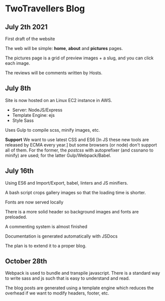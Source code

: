 # TwoTravellers Blog

## July 2th 2021

First draft of the website

The web will be simple: **home**, **about** and **pictures** pages.

The pictures page is a grid of preview images + a slug, and you can click each image.

The reviews will be comments written by Hosts.


## July 8th 

Site is now hosted on an Linux EC2 instance in AWS.

* Server: NodeJS/Express
* Template Engine: ejs
* Style Sass

Uses Gulp to compile scss, minify images, etc.

**Support**
We want to use latest CSS and ES6 [In JS these new tools are released by ECMA every year.] but some browsers (or node) don't support all of them. For the former, the *postcss* with autoprefixer (and cssnano to minify) are used; for the latter Gulp/Webpack/Babel.

## July 16th

Using ES6 and Import/Export, babel, linters and JS minifiers. 

A bash script crops gallery images so that the loading time is shorter. 

Fonts are now served locally

There is a more solid header so background images and fonts are preloaded.

A commenting system is almost finished

Documentation is generated automatically with JSDocs

The plan is to extend it to a proper blog.

## October 28th

Webpack is used to bundle and transpile javascript. There is a standard way to write sass and js such that is easy to understand and read. 

The blog posts are generated using a template engine which reduces the overhead if we want to modify headers, footer, etc.
